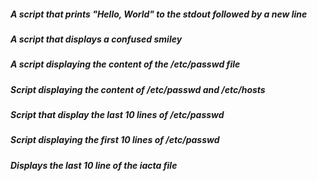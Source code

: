 ##### A script that prints "Hello, World" to the stdout followed by a new line
##### A script that displays a confused smiley
##### A script displaying the content of the /etc/passwd file
##### Script displaying the content of /etc/passwd and /etc/hosts
##### Script that display the last 10 lines of /etc/passwd
##### Script displaying the first 10 lines of /etc/passwd
##### Displays the last 10 line of the iacta file